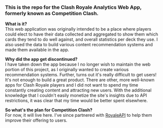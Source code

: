 ### This is the repo for the Clash Royale Analytics Web App, formerly known as Competition Clash.  
  
**What is it?**  
This web application was originally intended to be a place where players could elect to have their data collected and aggregated to show them which cards they tend to do well against, and overall statistics per deck they use. I also used the data to build various content recommendation systems and made them available in the app.  
  
**Why did the app get discontinued?**  
I have taken down the app because I no longer wish to maintain the web portion of this project, as I originally wanted to create various recommendation systems. Further, turns out it's really difficult to get users! It's not enough to build a great product. There are other, more well-known apps for Clash Royale players and I did not want to spend my time constantly creating content and attracting new users. With the additional knowledge that I couldn't easily monetize the site's insights due to API restrictions, it was clear that my time would be better spent elsewhere.  
 
**So what's the plan for Competition Clash?**  
For now, it will live here. I've since partnered with <a href="https://royaleapi.com/" target="_blank">RoyaleAPI</a> to help them improve their offering to users.
